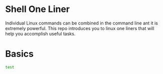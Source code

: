 # Shell One Liner

Individual Linux commands can be combined in the command line ant it is extremely powerful.  This repo introduces you to linux one liners that will help you accomplish useful tasks.


# Basics

```bash
test
```



